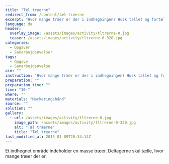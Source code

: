 ```yaml
---
title: "Tæl træerne"
redirect_from: /content/tæl-træerne
excerpt: "Hvor mange træer er der i indhegningen? Husk tallet og fortæl det til instruktøren."
language: da
header:
  overlay_image: /assets/images/activity/tltrerne-0.jpg
  teaser: /assets/images/activity/tltrerne-0-320.jpg
categories:
  - Opgaver
  - Samarbejdsøvelser
tags:
  - Opgave
  - Samarbejdsøvelse
aim: ""
instruction: "Hvor mange træer er der i indhegningen? Husk tallet og fortæl det til instruktøren."
preparation: ""
preparation_time: ""
time: "10-"
where: ""
materials: "Markeringsbånd"
source: ""
solution: ""
gallery:
  - url: /assets/images/activity/tltrerne-0.jpg
    image_path: /assets/images/activity/tltrerne-0-320.jpg
    alt: "Tæl træerne"
    title: "Tæl træerne"
last_modified_at: 2013-01-09T20:34:14Z
---
```

Et indhegnet område indeholder en masse træer. Deltagerne skal tælle, hvor mange træer der er.
